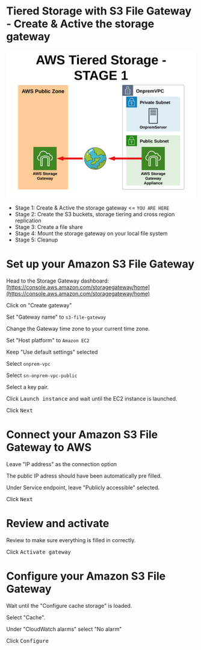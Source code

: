 # Tiered Storage with S3 File Gateway - Create & Active the storage gateway

![Architecture](https://github.com/fldbock/aws-tiered-storage/blob/main/02_LABINSTRUCTIONS/STAGE1.png)

- Stage 1: Create & Active the storage gateway <= `YOU ARE HERE`
- Stage 2: Create the S3 buckets, storage tiering and cross region replication
- Stage 3: Create a file share
- Stage 4: Mount the storage gateway on your local file system
- Stage 5: Cleanup

# Set up your Amazon S3 File Gateway
Head to the Storage Gateway dashboard: [https://console.aws.amazon.com/storagegateway/home](https://console.aws.amazon.com/storagegateway/home)

Click on "Create gateway"

Set "Gateway name" to `s3-file-gateway`

Change the Gateway time zone to your current time zone.

Set "Host platform" to `Amazon EC2`

Keep "Use default settings" selected

Select `onprem-vpc`

Select `sn-onprem-vpc-public`

Select a key pair.

Click <kbd>Launch instance</kbd> and wait until the EC2 instance is launched.

Click <kbd>Next</kbd>

# Connect your Amazon S3 File Gateway to AWS

Leave "IP address" as the connection option

The public IP adress should have been automatically pre filled.

Under Service endpoint, leave "Publicly accessible" selected.

Click <kbd>Next</kbd>

# Review and activate

Review to make sure everything is filled in correctly.

Click <kbd>Activate gateway</kbd>

# Configure your Amazon S3 File Gateway

Wait until the "Configure cache storage" is loaded.

Select "Cache".

Under "CloudWatch alarms" select "No alarm"

Click <kbd>Configure</kbd>
